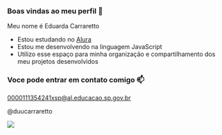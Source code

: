 ### Boas vindas ao meu perfil 💜

Meu nome é Eduarda Carraretto

- Estou estudando no [Alura](https://wwww.alura.com.br)
- Estou me desenvolvendo na linguagem JavaScript
- Utilizo esse espaço para minha organização e compartilhamento dos meu projetos desenvolvidos

### Voce pode entrar em contato comigo 📫

0000111354241xsp@al.educacao.sp.gov.br

@duucarraretto

![](https://media1.tenor.com/m/q1yaXv-U8_4AAAAC/wink-flirty.gif)
